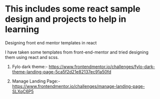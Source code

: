 # This includes some react sample design and projects to help in learning

Designing front end mentor templates in react

I have taken some templates from front-end-mentor and tried designing them using react and scss.

1) Fylo dark theme:- https://www.frontendmentor.io/challenges/fylo-dark-theme-landing-page-5ca5f2d21e82137ec91a50fd

2) Manage Landing Page:- https://www.frontendmentor.io/challenges/manage-landing-page-SLXqC6P5


